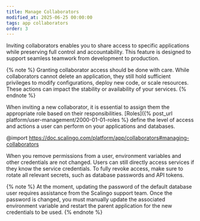 ```yaml
---
title: Manage Collaborators
modified_at: 2025-06-25 00:00:00
tags: app collaborators
order: 3
---
```


Inviting collaborators enables you to share access to specific applications while preserving full control and accountability. This feature is designed to support seamless teamwork from development to production.

{% note %}
Granting collaborator access should be done with care. While collaborators cannot delete an application, they still hold sufficient privileges to modify configurations, deploy new code, or scale resources. These actions can impact the stability or availability of your services.
{% endnote %}

When inviting a new collaborator, it is essential to assign them the appropriate role based on their responsibilities. [Roles]({% post_url platform/user-management/2000-01-01-roles %} define the level of access and actions a user can perform on your applications and databases.

@import https://doc.scalingo.com/platform/app/collaborators#managing-collaborators

When you remove permissions from a user, environment variables and other credentials are not changed. Users can still directly access services if they know the service credentials. To fully revoke access, make sure to rotate all relevant secrets, such as database passwords and API tokens.

{% note %}
At the moment, updating the password of the default database user requires assistance from the Scalingo support team. Once the password is changed, you must manually update the associated environment variable and restart the parent application for the new credentials to be used.
{% endnote %}
